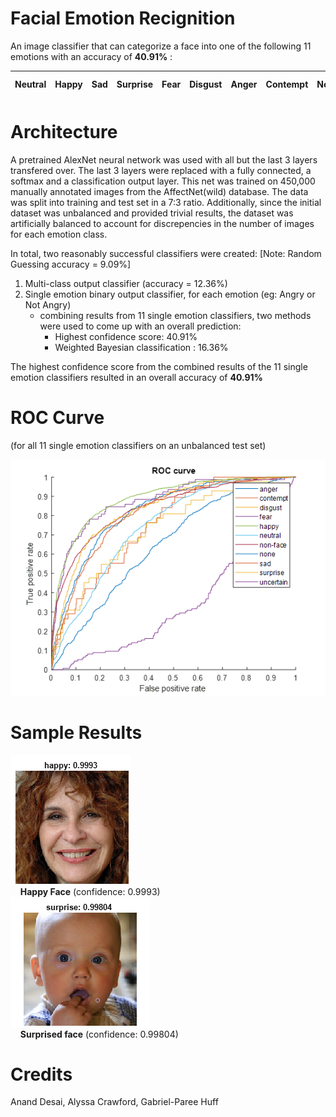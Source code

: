 # Facial Emotion Recignition

An image classifier that can categorize a face into one of the following 11 emotions with an accuracy of **40.91%** :

| Neutral | Happy | Sad | Surprise | Fear | Disgust | Anger | Contempt | None | Uncertain | Non-Face |
|---|---|---|---|---|---|---|---|---|---|---|

# Architecture

A pretrained AlexNet neural network was used with all but the last 3 layers transfered over. The last 3 layers were replaced with a fully connected, a softmax and a classification output layer. This net was trained on 450,000 manually annotated images from the AffectNet(wild) database. The data was split into training and test set in a 7:3 ratio. Additionally, since the initial dataset was unbalanced and provided trivial results, the dataset was artificially balanced to account for discrepencies in the number of images for each emotion class.

In total, two reasonably successful classifiers were created:   [Note: Random Guessing accuracy = 9.09%]
1. Multi-class output classifier (accuracy = 12.36%)
2. Single emotion binary output classifier, for each emotion (eg: Angry or Not Angry)
    * combining results from 11 single emotion classifiers, two methods were used to come up with an overall prediction:
      * Highest confidence score: 40.91% 
      * Weighted Bayesian classification : 16.36% 

The highest confidence score from the combined results of the 11 single emotion classifiers resulted in an overall accuracy of **40.91%**

# ROC Curve </br> 
(for all 11 single emotion classifiers on an unbalanced test set)

![alt text](/sample%20results/roc.png "ROC Curve for all 11 single emotion classifiers on an unbalanced test set")

# Sample Results

![alt text](/sample%20results/happy.png "Happy face - confidence: 0.9993")
</br>&nbsp;&nbsp;&nbsp;&nbsp;**Happy Face** (confidence: 0.9993)
</br>
![alt text](/sample%20results/surprise.png "Surprised face - confidence: 0.99804")
</br>&nbsp;&nbsp;&nbsp;&nbsp;**Surprised face** (confidence: 0.99804)

# Credits
Anand Desai, Alyssa Crawford, Gabriel-Paree Huff
